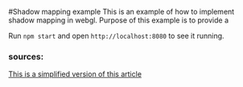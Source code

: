 #Shadow mapping example
This is an example of how to implement shadow mapping in webgl.
Purpose of this example is to provide a 

Run `npm start` and open `http://localhost:8080` to see it running.

### sources:
[This is a simplified version of this article](http://www.chinedufn.com/webgl-shadow-mapping-tutorial/)